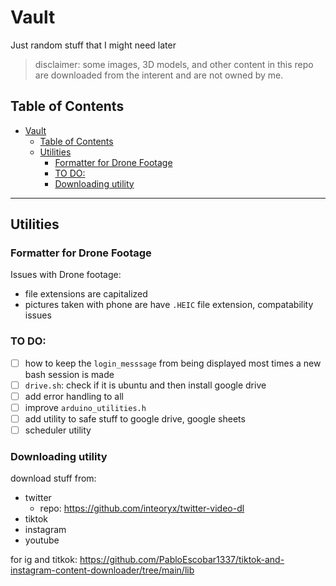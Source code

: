 # Vault
Just random stuff that I might need later

> disclaimer: some images, 3D models, and other content in this repo are downloaded from the interent and are not owned by me.


## Table of Contents
* [Vault](#vault)
  * [Table of Contents](#table-of-contents)
  * [Utilities](#utilities)
    * [Formatter for Drone Footage](#formatter-for-drone-footage)
    * [TO DO:](#to-do)
    * [Downloading utility](#downloading-utility)

------------------------------------------------------------


## Utilities
### Formatter for Drone Footage
Issues with Drone footage:
- file extensions are capitalized
- pictures taken with phone are have `.HEIC` file extension, compatability issues

### TO DO:
- [ ] how to keep the `login_messsage` from being displayed most times a new bash session is made
- [ ] `drive.sh`: check if it is ubuntu and then install google drive
- [ ] add error handling to all
- [ ] improve `arduino_utilities.h`
- [ ] add utility to safe stuff to google drive, google sheets
- [ ] scheduler utility

### Downloading utility
download stuff from:
- twitter
  - repo: <https://github.com/inteoryx/twitter-video-dl>
- tiktok
- instagram
- youtube

for ig and titkok: <https://github.com/PabloEscobar1337/tiktok-and-instagram-content-downloader/tree/main/lib>


